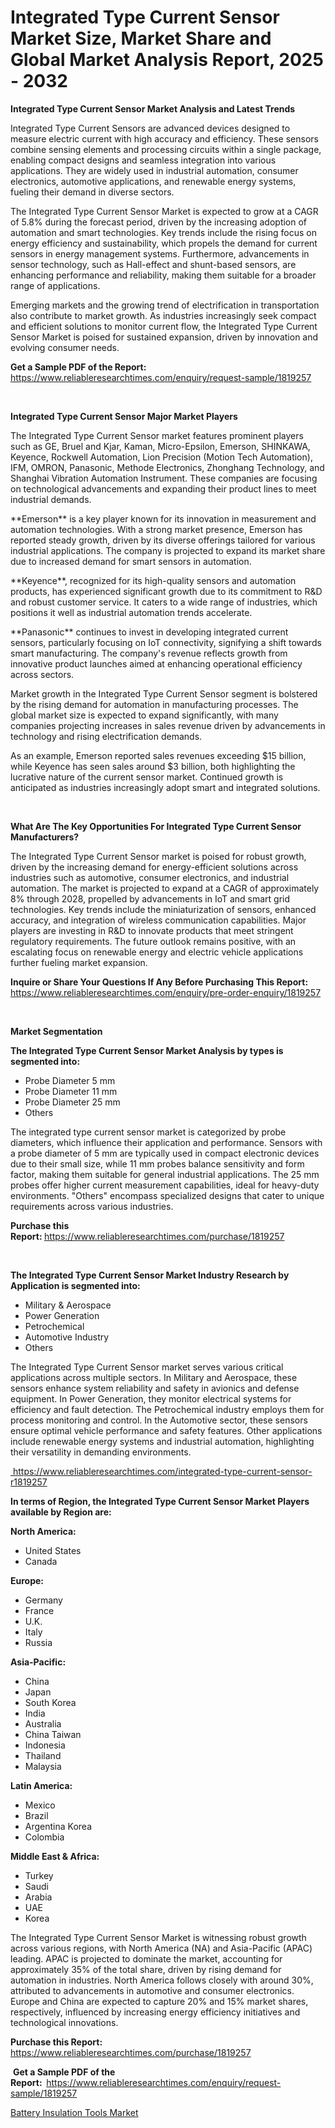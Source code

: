 <p><h1>Integrated Type Current Sensor Market Size, Market Share and Global Market Analysis Report, 2025 - 2032</h1></p><p><strong>Integrated Type Current Sensor Market Analysis and Latest Trends</strong></p>
<p><p>Integrated Type Current Sensors are advanced devices designed to measure electric current with high accuracy and efficiency. These sensors combine sensing elements and processing circuits within a single package, enabling compact designs and seamless integration into various applications. They are widely used in industrial automation, consumer electronics, automotive applications, and renewable energy systems, fueling their demand in diverse sectors.</p><p>The Integrated Type Current Sensor Market is expected to grow at a CAGR of 5.8% during the forecast period, driven by the increasing adoption of automation and smart technologies. Key trends include the rising focus on energy efficiency and sustainability, which propels the demand for current sensors in energy management systems. Furthermore, advancements in sensor technology, such as Hall-effect and shunt-based sensors, are enhancing performance and reliability, making them suitable for a broader range of applications.</p><p>Emerging markets and the growing trend of electrification in transportation also contribute to market growth. As industries increasingly seek compact and efficient solutions to monitor current flow, the Integrated Type Current Sensor Market is poised for sustained expansion, driven by innovation and evolving consumer needs.</p></p>
<p><strong>Get a Sample PDF of the Report:&nbsp;</strong> <a href="https://www.reliableresearchtimes.com/enquiry/request-sample/1819257?utm_campaign=2141&utm_medium=2&utm_source=Github&utm_content=ia&utm_term=13022025&utm_id=integrated-type-current-sensor">https://www.reliableresearchtimes.com/enquiry/request-sample/1819257</a></p>
<p>&nbsp;</p>
<p><strong>Integrated Type Current Sensor Major Market Players</strong></p>
<p><p>The Integrated Type Current Sensor market features prominent players such as GE, Bruel and Kjar, Kaman, Micro-Epsilon, Emerson, SHINKAWA, Keyence, Rockwell Automation, Lion Precision (Motion Tech Automation), IFM, OMRON, Panasonic, Methode Electronics, Zhonghang Technology, and Shanghai Vibration Automation Instrument. These companies are focusing on technological advancements and expanding their product lines to meet industrial demands.</p><p>**Emerson** is a key player known for its innovation in measurement and automation technologies. With a strong market presence, Emerson has reported steady growth, driven by its diverse offerings tailored for various industrial applications. The company is projected to expand its market share due to increased demand for smart sensors in automation.</p><p>**Keyence**, recognized for its high-quality sensors and automation products, has experienced significant growth due to its commitment to R&D and robust customer service. It caters to a wide range of industries, which positions it well as industrial automation trends accelerate.</p><p>**Panasonic** continues to invest in developing integrated current sensors, particularly focusing on IoT connectivity, signifying a shift towards smart manufacturing. The company's revenue reflects growth from innovative product launches aimed at enhancing operational efficiency across sectors.</p><p>Market growth in the Integrated Type Current Sensor segment is bolstered by the rising demand for automation in manufacturing processes. The global market size is expected to expand significantly, with many companies projecting increases in sales revenue driven by advancements in technology and rising electrification demands.</p><p>As an example, Emerson reported sales revenues exceeding $15 billion, while Keyence has seen sales around $3 billion, both highlighting the lucrative nature of the current sensor market. Continued growth is anticipated as industries increasingly adopt smart and integrated solutions.</p></p>
<p>&nbsp;</p>
<p><strong>What Are The Key Opportunities For Integrated Type Current Sensor Manufacturers?</strong></p>
<p><p>The Integrated Type Current Sensor market is poised for robust growth, driven by the increasing demand for energy-efficient solutions across industries such as automotive, consumer electronics, and industrial automation. The market is projected to expand at a CAGR of approximately 8% through 2028, propelled by advancements in IoT and smart grid technologies. Key trends include the miniaturization of sensors, enhanced accuracy, and integration of wireless communication capabilities. Major players are investing in R&D to innovate products that meet stringent regulatory requirements. The future outlook remains positive, with an escalating focus on renewable energy and electric vehicle applications further fueling market expansion.</p></p>
<p><strong>Inquire or Share Your Questions If Any Before Purchasing This Report:</strong> <a href="https://www.reliableresearchtimes.com/enquiry/pre-order-enquiry/1819257?utm_campaign=2141&utm_medium=2&utm_source=Github&utm_content=ia&utm_term=13022025&utm_id=integrated-type-current-sensor">https://www.reliableresearchtimes.com/enquiry/pre-order-enquiry/1819257</a></p>
<p>&nbsp;</p>
<p><strong>Market Segmentation</strong></p>
<p><strong>The Integrated Type Current Sensor Market Analysis by types is segmented into:</strong></p>
<p><ul><li>Probe Diameter 5 mm</li><li>Probe Diameter 11 mm</li><li>Probe Diameter 25 mm</li><li>Others</li></ul></p>
<p><p>The integrated type current sensor market is categorized by probe diameters, which influence their application and performance. Sensors with a probe diameter of 5 mm are typically used in compact electronic devices due to their small size, while 11 mm probes balance sensitivity and form factor, making them suitable for general industrial applications. The 25 mm probes offer higher current measurement capabilities, ideal for heavy-duty environments. "Others" encompass specialized designs that cater to unique requirements across various industries.</p></p>
<p><strong>Purchase this Report:&nbsp;</strong><a href="https://www.reliableresearchtimes.com/purchase/1819257?utm_campaign=2141&utm_medium=2&utm_source=Github&utm_content=ia&utm_term=13022025&utm_id=integrated-type-current-sensor">https://www.reliableresearchtimes.com/purchase/1819257</a></p>
<p>&nbsp;</p>
<p><strong>The Integrated Type Current Sensor Market Industry Research by Application is segmented into:</strong></p>
<p><ul><li>Military & Aerospace</li><li>Power Generation</li><li>Petrochemical</li><li>Automotive Industry</li><li>Others</li></ul></p>
<p><p>The Integrated Type Current Sensor market serves various critical applications across multiple sectors. In Military and Aerospace, these sensors enhance system reliability and safety in avionics and defense equipment. In Power Generation, they monitor electrical systems for efficiency and fault detection. The Petrochemical industry employs them for process monitoring and control. In the Automotive sector, these sensors ensure optimal vehicle performance and safety features. Other applications include renewable energy systems and industrial automation, highlighting their versatility in demanding environments.</p></p>
<p><a href="https://www.reliableresearchtimes.com/integrated-type-current-sensor-r1819257?utm_campaign=2141&utm_medium=2&utm_source=Github&utm_content=ia&utm_term=13022025&utm_id=integrated-type-current-sensor">&nbsp;https://www.reliableresearchtimes.com/integrated-type-current-sensor-r1819257</a></p>
<p><strong>In terms of Region, the Integrated Type Current Sensor Market Players available by Region are:</strong></p>
<p>
    <p> <strong> North America: </strong>
        <ul>
            <li>United States</li>
            <li>Canada</li>
        </ul>
        </p> 
    <p> <strong> Europe: </strong>
        <ul>
            <li>Germany</li>
            <li>France</li>
            <li>U.K.</li>
            <li>Italy</li>
            <li>Russia</li>
        </ul>
        </p> 
    <p> <strong> Asia-Pacific: </strong>
        <ul>
            <li>China</li>
            <li>Japan</li>
            <li>South Korea</li>
            <li>India</li>
            <li>Australia</li>
            <li>China Taiwan</li>
            <li>Indonesia</li>
            <li>Thailand</li>
            <li>Malaysia</li>
        </ul>
        </p> 
    <p> <strong> Latin America: </strong>
        <ul>
            <li>Mexico</li>
            <li>Brazil</li>
            <li>Argentina Korea</li>
            <li>Colombia</li>
        </ul>
        </p> 
    <p> <strong> Middle East & Africa: </strong>
        <ul>
            <li>Turkey</li>
            <li>Saudi</li>
            <li>Arabia</li>
            <li>UAE</li>
            <li>Korea</li>
        </ul>
    </p>
    </p>
<p><p>The Integrated Type Current Sensor Market is witnessing robust growth across various regions, with North America (NA) and Asia-Pacific (APAC) leading. APAC is projected to dominate the market, accounting for approximately 35% of the total share, driven by rising demand for automation in industries. North America follows closely with around 30%, attributed to advancements in automotive and consumer electronics. Europe and China are expected to capture 20% and 15% market shares, respectively, influenced by increasing energy efficiency initiatives and technological innovations.</p></p>
<p><strong>Purchase this Report: </strong><a href="https://www.reliableresearchtimes.com/purchase/1819257?utm_campaign=2141&utm_medium=2&utm_source=Github&utm_content=ia&utm_term=13022025&utm_id=integrated-type-current-sensor">https://www.reliableresearchtimes.com/purchase/1819257</a></p>
<p>&nbsp;<strong>Get a Sample PDF of the Report:&nbsp;&nbsp;</strong><a href="https://www.reliableresearchtimes.com/enquiry/request-sample/1819257?utm_campaign=2141&utm_medium=2&utm_source=Github&utm_content=ia&utm_term=13022025&utm_id=integrated-type-current-sensor">https://www.reliableresearchtimes.com/enquiry/request-sample/1819257</a></p>
<p><strong></strong></p>
<p><p><a href="https://github.com/sca704osol/Market-Research-Report-List-1/blob/main/battery-insulation-tools-market.md?utm_campaign=2141&utm_medium=2&utm_source=Github&utm_content=ia&utm_term=13022025&utm_id=integrated-type-current-sensor">Battery Insulation Tools Market</a></p></p>